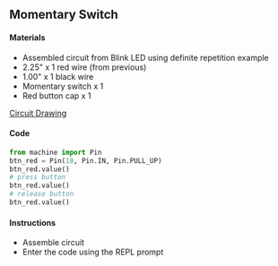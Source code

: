 ## Momentary Switch

#### Materials
 - Assembled circuit from Blink LED using definite repetition example
 - 2.25" x 1 red wire (from previous)
 - 1.00" x 1 black wire
 - Momentary switch x 1
 - Red button cap x 1

[Circuit Drawing](lesson01-09.pdf)

#### Code
```Python
from machine import Pin
btn_red = Pin(18, Pin.IN, Pin.PULL_UP)
btn_red.value()
# press button
btn_red.value()
# release button
btn_red.value()
```

#### Instructions
 - Assemble circuit
 - Enter the code using the REPL prompt
